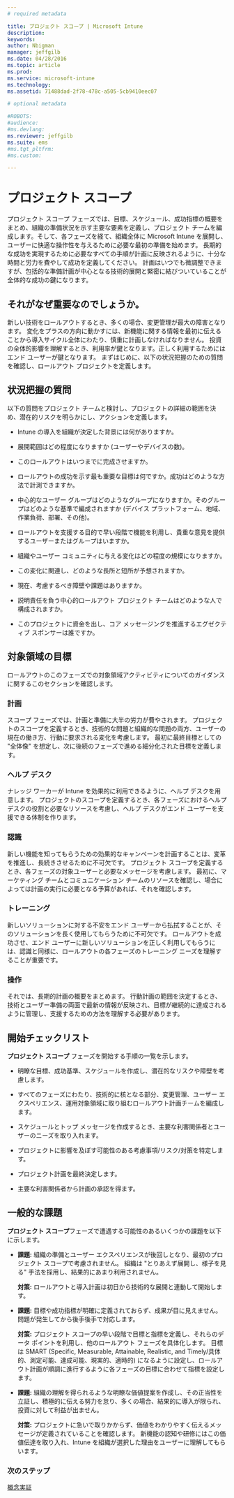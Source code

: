 ```yaml
---
# required metadata

title: プロジェクト スコープ | Microsoft Intune
description:
keywords:
author: Nbigman
manager: jeffgilb
ms.date: 04/28/2016
ms.topic: article
ms.prod:
ms.service: microsoft-intune
ms.technology:
ms.assetid: 71488dad-2f78-478c-a505-5cb9410eec07

# optional metadata

#ROBOTS:
#audience:
#ms.devlang:
ms.reviewer: jeffgilb
ms.suite: ems
#ms.tgt_pltfrm:
#ms.custom:

---
```


# プロジェクト スコープ
プロジェクト スコープ フェーズでは、目標、スケジュール、成功指標の概要をまとめ、組織の準備状況を示す主要な要素を定義し、プロジェクト チームを編成します。そして、各フェーズを経て、組織全体に Microsoft Intune を展開し、ユーザーに快適な操作性を与えるために必要な最初の準備を始めます。
長期的な成功を実現するために必要なすべての手順が計画に反映されるように、十分な時間と労力を費やして成功を定義してください。 計画はいつでも微調整できますが、包括的な準備計画が中心となる技術的展開と緊密に結びついていることが全体的な成功の鍵になります。

## それがなぜ重要なのでしょうか。
新しい技術をロールアウトするとき、多くの場合、変更管理が最大の障害となります。 変化をプラスの方向に動かすには、新機能に関する情報を最初に伝えることから導入サイクル全体にわたり、慎重に計画しなければなりません。 投資の全体的影響を理解するとき、利用率が鍵となります。正しく利用するためにはエンド ユーザーが鍵となります。
まずはじめに、以下の状況把握のための質問を確認し、ロールアウト プロジェクトを定義します。

## 状況把握の質問
以下の質問をプロジェクト チームと検討し、プロジェクトの詳細の範囲を決め、潜在的リスクを明らかにし、アクションを定義します。

-   Intune の導入を組織が決定した背景には何がありますか。

-   展開範囲はどの程度になりますか (ユーザーやデバイスの数)。
-   このロールアウトはいつまでに完成させますか。

-   ロールアウトの成功を示す最も重要な目標は何ですか。成功はどのような方法で計測できますか。

-   中心的なユーザー グループはどのようなグループになりますか。そのグループはどのような基準で編成されますか (デバイス プラットフォーム、地域、作業負荷、部署、その他)。

-   ロールアウトを支援する目的で早い段階で機能を利用し、貴重な意見を提供するユーザーまたはグループはいますか。

-   組織やユーザー コミュニティに与える変化はどの程度の規模になりますか。

-   この変化に関連し、どのような長所と短所が予想されますか。

-   現在、考慮するべき障壁や課題はありますか。

-   説明責任を負う中心的ロールアウト プロジェクト チームはどのような人で構成されますか。

-   このプロジェクトに資金を出し、コア メッセージングを推進するエグゼクティブ スポンサーは誰ですか。

## 対象領域の目標
ロールアウトのこのフェーズでの対象領域アクティビティについてのガイダンスに関するこのセクションを確認します。

### 計画

スコープ フェーズでは、計画と準備に大半の労力が費やされます。 プロジェクトのスコープを定義するとき、技術的な問題と組織的な問題の両方、ユーザーの現在の働き方、行動に要求される変化を考慮します。 最初に最終目標としての "全体像" を想定し、次に後続のフェーズで進める細分化された目標を定義します。

### ヘルプ デスク
ナレッジ ワーカーが Intune を効果的に利用できるように、ヘルプ デスクを用意します。 プロジェクトのスコープを定義するとき、各フェーズにおけるヘルプ デスクの役割と必要なリソースを考慮し、ヘルプ デスクがエンド ユーザーを支援できる体制を作ります。

### 認識
新しい機能を知ってもらうための効果的なキャンペーンを計画することは、変革を推進し、長続きさせるために不可欠です。 プロジェクト スコープを定義するとき、各フェーズの対象ユーザーと必要なメッセージを考慮します。 最初に、マーケティング チームとコミュニケーション チームのリソースを確認し、場合によっては計画の実行に必要となる予算があれば、それを確認します。

### トレーニング
新しいソリューションに対する不安をエンド ユーザーから払拭することが、そのソリューションを長く使用してもらうために不可欠です。 ロールアウトを成功させ、エンド ユーザーに新しいソリューションを正しく利用してもらうには、認識と同様に、ロールアウトの各フェーズのトレーニング ニーズを理解することが重要です。

### 操作
それでは、長期的計画の概要をまとめます。 行動計画の範囲を決定するとき、技術とユーザー準備の両面で最新の情報が反映され、目標が継続的に達成されるように管理し、支援するための方法を理解する必要があります。

## 開始チェックリスト
**プロジェクト スコープ** フェーズを開始する手順の一覧を示します。

-   明瞭な目標、成功基準、スケジュールを作成し、潜在的なリスクや障壁を考慮します。

-   すべてのフェーズにわたり、技術的に核となる部分、変更管理、ユーザー エクスペリエンス、運用対象領域に取り組むロールアウト計画チームを編成します。

-   スケジュールとトップ メッセージを作成するとき、主要な利害関係者とユーザーのニーズを取り入れます。

-   プロジェクトに影響を及ぼす可能性のある考慮事項/リスク/対策を特定します。

-   プロジェクト計画を最終決定します。

-   主要な利害関係者から計画の承認を得ます。

## 一般的な課題
**プロジェクト スコープ**フェーズで遭遇する可能性のあるいくつかの課題を以下に示します。

-   **課題:** 組織の準備とユーザー エクスペリエンスが後回しとなり、最初のプロジェクト スコープで考慮されません。 組織は "とりあえず展開し、様子を見る" 手法を採用し、結果的にあまり利用されません。

    **対策:** ロールアウトと導入計画は初日から技術的な展開と連動して開始します。

-   **課題:** 目標や成功指標が明確に定義されておらず、成果が目に見えません。問題が発生してから後手後手で対応します。

    **対策:** プロジェクト スコープの早い段階で目標と指標を定義し、それらのデータ ポイントを利用し、他のロールアウト フェーズを具体化します。 目標は SMART (Specific, Measurable, Attainable, Realistic, and Timely/具体的、測定可能、達成可能、現実的、適時的) になるように設定し、ロールアウト計画が順調に進行するように各フェーズの目標に合わせて指標を設定します。

-   **課題:** 組織の理解を得られるような明瞭な価値提案を作成し、その正当性を立証し、積極的に伝える努力を怠り、多くの場合、結果的に導入が限られ、投資に対して利益が出ません。

    **対策:** プロジェクトに急いで取りかからず、価値をわかりやすく伝えるメッセージが定義されていることを確認します。 新機能の認知や研修にはこの価値伝達を取り入れ、Intune を組織が選択した理由をユーザーに理解してもらいます。

### 次のステップ
[概念実証](proof-of-concept.md)


<!--HONumber=May16_HO1-->


